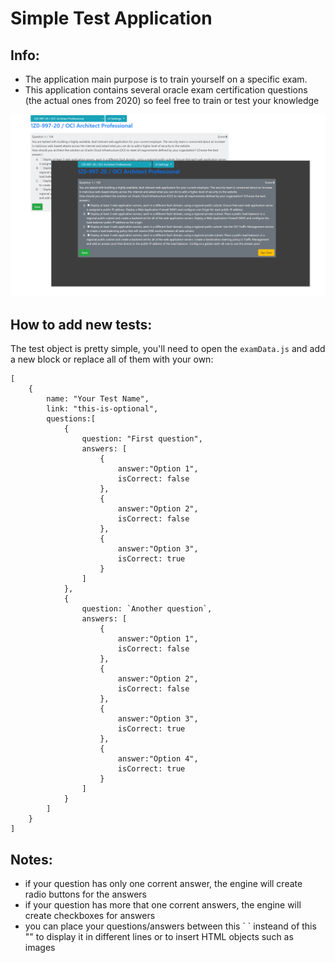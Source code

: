 # Simple Test Application 
## Info:
- The application main purpose is to train yourself on a specific exam.
- This application contains several oracle exam certification questions (the actual ones from 2020) so feel free to train or test your knowledge


![test prewiew](./preview.png)

## How to add new tests:
The test object is pretty simple, you'll need to open the `examData.js` and add a new block or replace all of them with your own:
```
[
    {
        name: "Your Test Name",
        link: "this-is-optional",
        questions:[
            {
                question: "First question",
                answers: [
                    {
                        answer:"Option 1",
                        isCorrect: false
                    },
                    {
                        answer:"Option 2",
                        isCorrect: false
                    },
                    {
                        answer:"Option 3",
                        isCorrect: true
                    }
                ]
            },
            {
                question: `Another question`,
                answers: [
                    {
                        answer:"Option 1",
                        isCorrect: false
                    },
                    {
                        answer:"Option 2",
                        isCorrect: false
                    },
                    {
                        answer:"Option 3",
                        isCorrect: true
                    },
                    {
                        answer:"Option 4",
                        isCorrect: true
                    }
                ]
            }
        ]
    }
]
```

## Notes:
- if your question has only one corrent answer, the engine will create radio buttons for the answers
- if your question has more that one corrent answers, the engine will create checkboxes for answers
- you can place your questions/answers between this \` \` insteand of this "" to display it in different lines or to insert HTML objects such as images